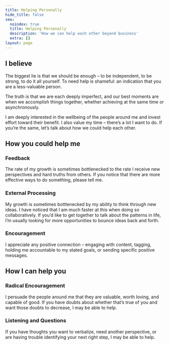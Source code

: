 ```yaml
---
title: Helping Personally
hide_title: false
seo:
  noindex: true
  title: Helping Personally
  description: 'How we can help each other beyond business'
  extra: []
layout: page
---
```

## I believe

The biggest lie is that we should be enough – to be independent, to be strong, to do it all yourself. To need help is shameful: an indication that you are a less-valuable person.

The truth is that we are each deeply imperfect, and our best moments are when we accomplish things together, whether achieving at the same time or asynchronously.

I am deeply interested in the wellbeing of the people around me and invest effort toward their benefit. I also value my time – there’s a lot I want to do. If you’re the same, let’s talk about how we could help each other.

## How you could help me

### Feedback

The rate of my growth is sometimes bottlenecked to the rate I receive new perspectives and hard truths from others. If you notice that there are more effective ways to do something, please tell me.

### External Processing

My growth is sometimes bottlenecked by my ability to think through new ideas. I have noticed that I am much faster at this when doing so collaboratively. If you’d like to get together to talk about the patterns in life, I’m usually looking for more opportunities to bounce ideas back and forth.

### Encouragement

I appreciate any positive connection – engaging with content, tagging, holding me accountable to my stated goals, or sending specific positive messages.

## How I can help you

### Radical Encouragement

I persuade the people around me that they are valuable, worth loving, and capable of good. If you have doubts about whether that’s true of you and want those doubts to decrease, I may be able to help.

### Listening and Questions

If you have thoughts you want to verbalize, need another perspective, or are having trouble identifying your next right step, I may be able to help.
